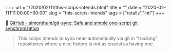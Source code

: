 +++
url = "/2020/02/11/this-scrips-intends.html"
title = ""
date = "2020-02-11T11:00:00+00:00"
slug = "this-scrips-intends"
tags = ["retalls","intl"]
+++

📎 [GitHub - simonthum/git-sync: Safe and simple one-script git synchronization](https://github.com/simonthum/git-sync)

> This scrips intends to sync near-automatically via git in "tracking" repositories where a nice history is not as crucial as having one.

